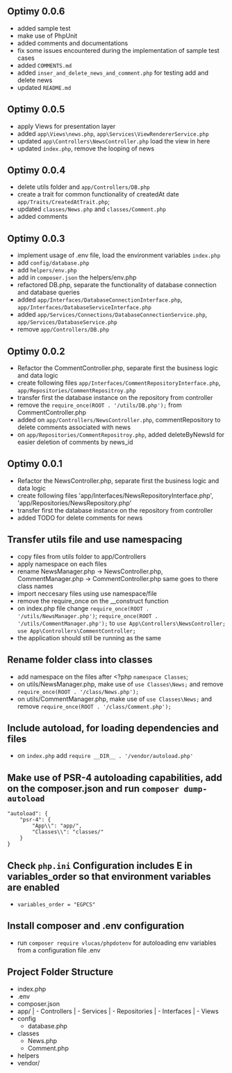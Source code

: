 ## Optimy 0.0.6

- added sample test
- make use of PhpUnit
- added comments and documentations
- fix some issues encountered during the implementation of sample test cases
- added `COMMENTS.md`
- added `inser_and_delete_news_and_comment.php` for testing add and delete news
- updated `README.md`

## Optimy 0.0.5

- apply Views for presentation layer
- added `app\Views\news.php`, `app\Services\ViewRendererService.php`
- updated `app\Controllers\NewsController.php` load the view in here
- updated `index.php`, remove the looping of news

## Optimy 0.0.4

- delete utils folder and `app/Controllers/DB.php`
- create a trait for common functionality of createdAt date `app/Traits/CreatedAtTrait.php`;
- updated `classes/News.php` and `classes/Comment.php`
- added comments

## Optimy 0.0.3

- implement usage of .env file, load the environment variables `index.php`
- add `config/database.php`
- add `helpers/env.php`
- add in `composer.json` the helpers/env.php
- refactored DB.php, separate the functionality of database connection and database queries
- added `app/Interfaces/DatabaseConnectionInterface.php`, `app/Interfaces/DatabaseServiceInterface.php`
- added `app/Services/Connections/DatabaseConnectionService.php`, `app/Services/DatabaseService.php`
- remove `app/Controllers/DB.php`

## Optimy 0.0.2

- Refactor the CommentController.php, separate first the business logic and data logic
- create following files `app/Interfaces/CommentRepositoryInterface.php`, `app/Repositories/CommentRepositroy.php`
- transfer first the database instance on the repository from controller
- remove the `require_once(ROOT . '/utils/DB.php');` from CommentController.php
- added on `app/Controllers/NewsController.php`, commentRepository to delete comments associated with news
- on `app/Repositories/CommentRepositroy.php`, added deleteByNewsId for easier deletion of comments by news_id

## Optimy 0.0.1

- Refactor the NewsController.php, separate first the business logic and data logic
- create following files 'app/Interfaces/NewsRepositoryInterface.php', 'app/Repositories/NewsRepository.php'
- transfer first the database instance on the repository from controller
- added TODO for delete comments for news

## Transfer utils file and use namespacing

- copy files from utils folder to app/Controllers
- apply namespace on each files
- rename NewsManager.php -> NewsController.php, CommentManager.php -> CommentController.php same goes to there class names
- import neccesary files using use namespace/file
- remove the require_once on the \_\_construct function
- on index.php file
  change
  `require_once(ROOT . '/utils/NewsManager.php')`;
  `require_once(ROOT . '/utils/CommentManager.php');`
  to
  `use App\Controllers\NewsController;`
  `use App\Controllers\CommentController;`
- the application should still be running as the same

## Rename folder class into classes

- add namespace on the files after <?php `namespace Classes`;
- on utils/NewsManager.php, make use of `use Classes\News;` and remove `require_once(ROOT . '/class/News.php');`
- on utils/CommentManager.php, make use of `use Classes\News;` and remove `require_once(ROOT . '/class/Comment.php');`

## Include autoload, for loading dependencies and files

- on `index.php` add `require __DIR__ . '/vendor/autoload.php'`

## Make use of PSR-4 autoloading capabilities, add on the composer.json and run `composer dump-autoload`

    "autoload": {
        "psr-4": {
            "App\\": "app/",
            "Classes\\": "classes/"
        }
    }

## Check `php.ini` Configuration includes E in variables_order so that environment variables are enabled

- `variables_order = "EGPCS"`

## Install composer and .env configuration

- run `composer require vlucas/phpdotenv` for autoloading env variables from a configuration file .env

## Project Folder Structure

- index.php
- .env
- composer.json
- app/
  | - Controllers
  | - Services
  | - Repositories
  | - Interfaces
  | - Views
- config
  - database.php
- classes
  - News.php
  - Comment.php
- helpers
- vendor/
